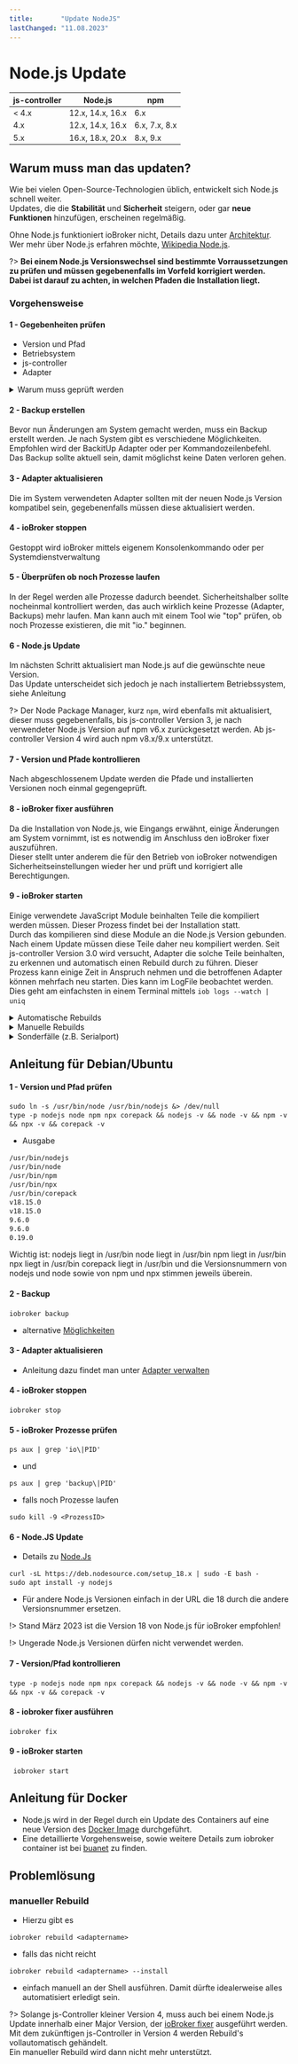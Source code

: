 ```yaml
---
title:       "Update NodeJS"
lastChanged: "11.08.2023"
---
```


# Node.js Update


| js-controller | Node.js | npm |
| ------ | ----------- | ------------- |
| < 4.x | 12.x, 14.x, 16.x | 6.x |
| 4.x | 12.x, 14.x, 16.x | 6.x, 7.x, 8.x |
| 5.x | 16.x, 18.x, 20.x | 8.x, 9.x |

## Warum muss man das updaten?
Wie bei vielen Open-Source-Technologien üblich, entwickelt sich Node.js schnell weiter.  
Updates, die die **Stabilität** und **Sicherheit** steigern, oder gar **neue Funktionen** hinzufügen, erscheinen regelmäßig.  

Ohne Node.js funktioniert ioBroker nicht, Details dazu unter [Architektur](https://www.iobroker.net/#de/documentation/basics/architecture.md).  
Wer mehr über Node.js erfahren möchte, [Wikipedia Node.js](https://de.wikipedia.org/wiki/Node.js).
  
  
?> **Bei einem Node.js Versionswechsel sind bestimmte Vorraussetzungen zu prüfen und müssen gegebenenfalls im Vorfeld korrigiert werden.
Dabei ist darauf zu achten, in welchen Pfaden die Installation liegt.**

### Vorgehensweise

#### 1 - Gegebenheiten prüfen
- Version und Pfad
- Betriebsystem
- js-controller
- Adapter
	
<details>
<summary>Warum muss geprüft werden</summary>

- welche Version und vor allem, in welchem Verzeichnis liegt die Installation

- Im Raspi Umfeld sind gerne noch älterer Systeme auf Basis von "Debian jessie" oder "Debian wheezy" im Einsatz. Für die gibt es nichts höheres als Nodejs 10, gegebenenfalls wäre ein Betriebssystemupdate möglich.

- Prüfen, welche js-controller Version installiert ist (ebenfalls auf dem Host-Tab im Admin einsehbar).
Bei Versionen **vor** js-controller 3.x, wenn möglich bitte zuerst den js-controller aktualisieren. Am besten auf mindestens die 3.2!  
Hierzu gibt es im Forum z.B. diesen [Beitrag](https://forum.iobroker.net/topic/42385/js-controller-3-2-jetzt-im-stable).

- Damit es nach dem Update zu keinen Inkompatibilitäten bzw. Probleme kommt, sollte man alle auf dem System befindlichen Adapter prüfen und gegebenenfalls aktualisieren.  
Am besten die Adapter-Readme's per Admin, im Changelog, oder im GitHub des jeweiligen Adapters prüfen, ob die installierten Adapter Versionen die geplante Node.js Version explizit unterstützen.

</details>

#### 2 - Backup erstellen
Bevor nun Änderungen am System gemacht werden, muss ein Backup erstellt werden. Je nach System gibt es verschiedene Möglichkeiten. Empfohlen wird der BackitUp Adapter oder per Kommandozeilenbefehl.  
Das Backup sollte aktuell sein, damit möglichst keine Daten verloren gehen.

#### 3 - Adapter aktualisieren
Die im System verwendeten Adapter sollten mit der neuen Node.js Version kompatibel sein, gegebenenfalls müssen diese aktualisiert werden.

#### 4 - ioBroker stoppen
Gestoppt wird ioBroker mittels eigenem Konsolenkommando oder per Systemdienstverwaltung

#### 5 - Überprüfen ob noch Prozesse laufen
In der Regel werden alle Prozesse dadurch beendet. Sicherheitshalber sollte nocheinmal kontrolliert werden, das auch wirklich keine Prozesse (Adapter, Backups) mehr laufen. Man kann auch mit einem Tool wie "top" prüfen, ob noch Prozesse existieren, die mit "io." beginnen.

#### 6 - Node.js Update
Im nächsten Schritt aktualisiert man Node.js auf die gewünschte neue Version.  
Das Update unterscheidet sich jedoch je nach installiertem Betriebssystem, siehe Anleitung  

?> Der Node Package Manager, kurz `npm`, wird ebenfalls mit aktualisiert, dieser muss gegebenenfalls, bis js-controller Version 3, je nach verwendeter Node.js Version auf npm v6.x zurückgesetzt werden. Ab js-controller Version 4 wird auch npm v8.x/9.x unterstützt.

#### 7 - Version und Pfade kontrollieren
Nach abgeschlossenem Update werden die Pfade und installierten Versionen noch einmal gegengeprüft.

#### 8 - ioBroker fixer ausführen
Da die Installation von Node.js, wie Eingangs erwähnt, einige Änderungen am System vornimmt, ist es notwendig im Anschluss den ioBroker fixer auszuführen.  
Dieser stellt unter anderem die für den Betrieb von ioBroker notwendigen Sicherheitseinstellungen wieder her und prüft und korrigiert alle Berechtigungen.

#### 9 - ioBroker starten
Einige verwendete JavaScript Module beinhalten Teile die kompiliert werden müssen. Dieser Prozess findet bei der Installation statt.  
Durch das kompilieren sind diese Module an die Node.js Version gebunden. Nach einem Update müssen diese Teile daher neu kompiliert werden.
Seit js-controller Version 3.0 wird versucht, Adapter die solche Teile beinhalten, zu erkennen und automatisch einen Rebuild durch zu führen.
Dieser Prozess kann einige Zeit in Anspruch nehmen und die betroffenen Adapter können mehrfach neu starten. Dies kann im LogFile beobachtet werden. Dies geht am einfachsten in einem Terminal mittels ``iob logs --watch | uniq ``

<details>
<summary>Automatische Rebuilds</summary>

ioBroker versucht automatisch die Adapter zu erkennen die nicht starten, weil Sie aktualisiert werden müssen. Dies funktioniert so, das die typischen Fehlermeldungen erkannt werden und ioBroker eine entsprechende  Aktualisierung versucht. Zuerst wird ein "rebuild" des betroffenen Adapters ausgeführt, falls das nicht hilft, werden die Adapter-Abhängigkeiten aktualisiert. Daher kann es sein das der Adapter mehrfach neu startet. Hier bitte UNBEDINGT Geduld haben! Erst wenn der Adapter dauerhaft rot bleibt und auch im Log steht, das der Rebuild nicht geklappt hat, aktiv werden!

</details>

<details>
<summary>Manuelle Rebuilds</summary>

Sollte ein automatischer Rebuild nicht funktioniert haben, so kann dieser manuell ausgeführt werden, siehe Problemlösung.

</details>

<details>
<summary>Sonderfälle (z.B. Serialport)</summary>

Leider gibt es Sonderfälle, wo auch die obigen Optionen das Rebuild nicht erledigen, einer davon ist Serialport.

Dort kann ein Log zB (auch nach allen Rebuild Versuchen) wie folgt aussehen

<details>
<summary>LOG</summary>

![LOG](media/Log-Update_NodeJS.jpg)
 
</details>

Es gibt auch andere Fehlermeldungen die jedoch alle auf das gleiche hinauslaufen.
Die einfachste Option ist es dann manuell im **richtigen** Verzeichnis neu zu bauen.
In dem Fall das Verzeichnis mit "bindings" suchen - oben ist das */opt/iobroker/node_modules/serialport/node_modules/bindings ...* bei neueren Versionen kann es auch etwas wie */opt/iobroker/node_modules/serialport/node_modules/@serialport/bindings* sein.

Anschließend in dieses Verzeichnis wechseln und `npm install --omit=dev` ausführen. Danach den Adapter nochmal neu starten.

Ein weiterer Fall sind Adapter mit canvas Modul (ggf echarts oder Mihome-vacuum) wo es Probleme gebe kann.

</details>


## Anleitung für Debian/Ubuntu

#### 1 - Version und Pfad prüfen
```
sudo ln -s /usr/bin/node /usr/bin/nodejs &> /dev/null
type -p nodejs node npm npx corepack && nodejs -v && node -v && npm -v && npx -v && corepack -v 

```
- Ausgabe

```
/usr/bin/nodejs
/usr/bin/node
/usr/bin/npm
/usr/bin/npx
/usr/bin/corepack
v18.15.0
v18.15.0
9.6.0
9.6.0
0.19.0
```
Wichtig ist:
nodejs liegt in /usr/bin
node liegt in /usr/bin
npm liegt in /usr/bin
npx liegt in /usr/bin
corepack liegt in /usr/bin
und die Versionsnummern von nodejs und node sowie von npm und npx stimmen jeweils überein.

#### 2 - Backup

```
iobroker backup
```
- alternative [Möglichkeiten](https://www.iobroker.net/#de/documentation/config/backup.md)

#### 3 - Adapter aktualisieren
- Anleitung dazu findet man unter [Adapter verwalten](https://www.iobroker.net/#de/documentation/tutorial/adapter.md)

#### 4 - ioBroker stoppen

```
iobroker stop
```

#### 5 - ioBroker Prozesse prüfen

```
ps aux | grep 'io\|PID'
```
- und

```
ps aux | grep 'backup\|PID'

```
- falls noch Prozesse laufen

```
sudo kill -9 <ProzessID>
```

#### 6 - Node.JS Update
- Details zu [Node.Js](https://github.com/nodesource/distributions#installation-instructions)

```
curl -sL https://deb.nodesource.com/setup_18.x | sudo -E bash -
sudo apt install -y nodejs
```
- Für andere Node.js Versionen einfach in der URL die 18 durch die andere Versionsnummer ersetzen.

!> Stand März 2023 ist die Version 18 von Node.js für ioBroker empfohlen! 

!> Ungerade Node.js Versionen dürfen nicht verwendet werden.

#### 7 - Version/Pfad kontrollieren

```
type -p nodejs node npm npx corepack && nodejs -v && node -v && npm -v && npx -v && corepack -v
```

#### 8 - iobroker fixer ausführen

```
iobroker fix
```

#### 9 - ioBroker starten

```
 iobroker start
 ```
 


## Anleitung für Docker
- Node.js wird in der Regel durch ein Update des Containers auf eine neue Version des [Docker Image](https://hub.docker.com/r/buanet/iobroker/tags) durchgeführt.  
- Eine detaillierte Vorgehensweise, sowie weitere Details zum iobroker container ist bei [buanet](https://smarthome.buanet.de/2020/10/iobroker-docker-container-updates-upgrades/) zu finden.

## Problemlösung
### manueller Rebuild
- Hierzu gibt es

```
iobroker rebuild <adaptername>
```
- falls das nicht reicht

```
iobroker rebuild <adaptername> --install
```
- einfach manuell an der Shell ausführen. Damit dürfte idealerweise alles automatisiert erledigt sein.

?> Solange js-Controller kleiner Version 4, muss auch bei einem Node.js Update innerhalb einer Major Version, der [ioBroker fixer](https://www.iobroker.net/#de/documentation/install/linux.md) ausgeführt werden.  
Mit dem zukünftigen js-Controller in Version 4 werden Rebuild's vollautomatisch gehändelt.  
Ein manueller Rebuild wird dann nicht mehr unterstützt.
